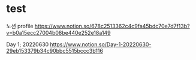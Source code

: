 # test

노션 profile https://www.notion.so/678c2513362c4c9fa45bdc70e7d7f13b?v=b0a15ecc27004b08be440e252e18a149

Day 1; 
20220630 https://www.notion.so/Day-1-20220630-29eb153379b34c90bbc5515bccc3b116




